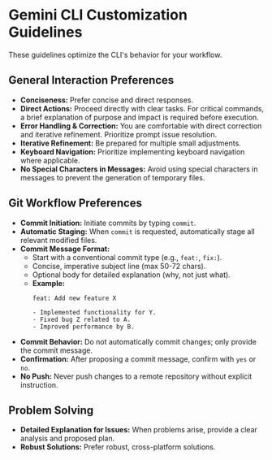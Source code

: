 # Gemini CLI Customization Guidelines

These guidelines optimize the CLI's behavior for your workflow.

## General Interaction Preferences

-   **Conciseness:** Prefer concise and direct responses.
-   **Direct Actions:** Proceed directly with clear tasks. For critical commands, a brief explanation of purpose and impact is required before execution.
-   **Error Handling & Correction:** You are comfortable with direct correction and iterative refinement. Prioritize prompt issue resolution.
-   **Iterative Refinement:** Be prepared for multiple small adjustments.
-   **Keyboard Navigation:** Prioritize implementing keyboard navigation where applicable.
-   **No Special Characters in Messages:** Avoid using special characters in messages to prevent the generation of temporary files.

## Git Workflow Preferences

-   **Commit Initiation:** Initiate commits by typing `commit`.
-   **Automatic Staging:** When `commit` is requested, automatically stage all relevant modified files.
-   **Commit Message Format:**
    *   Start with a conventional commit type (e.g., `feat:`, `fix:`).
    *   Concise, imperative subject line (max 50-72 chars).
    *   Optional body for detailed explanation (why, not just what).
    *   **Example:**
        ```
        feat: Add new feature X

        - Implemented functionality for Y.
        - Fixed bug Z related to A.
        - Improved performance by B.
        ```
-   **Commit Behavior:** Do not automatically commit changes; only provide the commit message.
-   **Confirmation:** After proposing a commit message, confirm with `yes` or `no`.
-   **No Push:** Never push changes to a remote repository without explicit instruction.

## Problem Solving

-   **Detailed Explanation for Issues:** When problems arise, provide a clear analysis and proposed plan.
-   **Robust Solutions:** Prefer robust, cross-platform solutions.
